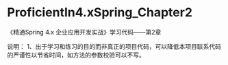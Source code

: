 # ProficientIn4.xSpring_Chapter2
《精通Spring 4.x 企业应用开发实战》学习代码——第2章

说明：
1、出于学习和练习的目的而非真正的项目代码，可以降低本项目联系代码的严谨性以节省时间，如方法的参数校验可以不写。
